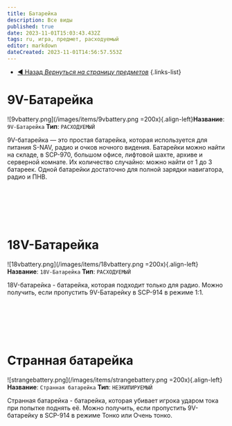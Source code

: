 ```yaml
---
title: Батарейка
description: Все виды
published: true
date: 2023-11-01T15:03:43.432Z
tags: ru, игра, предмет, расходуемый
editor: markdown
dateCreated: 2023-11-01T14:56:57.553Z
---
```


- [:arrow_backward: Назад *Вернуться на страницу предметов*](/ru/game/items#предметы)
{.links-list}
# 9V-Батарейка
![9vbattery.png](/images/items/9vbattery.png =200x){.align-left}**Название**: `9V-Батарейка`
**Тип**: `РАСХОДУЕМЫЙ`

9V-батарейка — это простая батарейка, которая используется для питания S-NAV, радио и очков ночного видения. Батарейки можно найти на складе, в SCP-970, большом офисе, лифтовой шахте, архиве и серверной комнате. Их количество случайно: можно найти от 1 до 3 батареек. Одной батарейки достаточно для полной зарядки навигатора, радио и ПНВ.

‎ 

‎ 

‎
# 18V-Батарейка
![18vbattery.png](/images/items/18vbattery.png =200x){.align-left}**Название**: `18V-Батарейка`
**Тип**: `РАСХОДУЕМЫЙ`

18V-батарейка - батарейка, которая подходит только для радио.
Можно получить, если пропустить 9V-Батарейку в SCP-914 в режиме 1:1.
‎ 

‎ 

‎ 

‎ 
# Странная батарейка
![strangebattery.png](/images/items/strangebattery.png =200x){.align-left}**Название**: `Странная батарейка`
**Тип**: `НЕЭКИПИРУЕМЫЙ`

Странная батарейка - батарейка, которая убивает игрока ударом тока при попытке поднять её. Можно получить, если пропустить 9V-батарейку в SCP-914 в режиме Тонко или Очень тонко.

‎ 

‎ 

‎ 

‎ 

‎ 